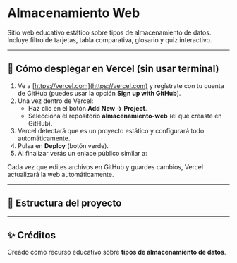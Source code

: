 # Almacenamiento Web

Sitio web educativo estático sobre tipos de almacenamiento de datos.  
Incluye filtro de tarjetas, tabla comparativa, glosario y quiz interactivo.

---

## 🚀 Cómo desplegar en Vercel (sin usar terminal)

1. Ve a [https://vercel.com](https://vercel.com) y regístrate con tu cuenta de GitHub (puedes usar la opción **Sign up with GitHub**).
2. Una vez dentro de Vercel:
   - Haz clic en el botón **Add New → Project**.
   - Selecciona el repositorio **almacenamiento-web** (el que creaste en GitHub).
3. Vercel detectará que es un proyecto estático y configurará todo automáticamente.
4. Pulsa en **Deploy** (botón verde).
5. Al finalizar verás un enlace público similar a:


Cada vez que edites archivos en GitHub y guardes cambios, Vercel actualizará la web automáticamente.

---

## 📂 Estructura del proyecto


---

## ✨ Créditos

Creado como recurso educativo sobre **tipos de almacenamiento de datos**.

